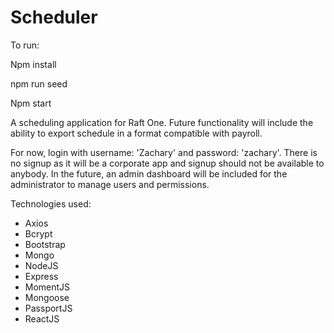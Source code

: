 # Scheduler
To run:


Npm install

npm run seed

Npm start

A scheduling application for Raft One. Future functionality will include the ability to export schedule in a format compatible with payroll.

For now, login with username: 'Zachary' and password: 'zachary'. There is no signup as it will be a corporate app and signup should not be available to anybody. In the future, an admin dashboard will be included for the administrator to manage users and permissions.


Technologies used:
- Axios
- Bcrypt
- Bootstrap
- Mongo
- NodeJS
- Express
- MomentJS
- Mongoose
- PassportJS
- ReactJS
